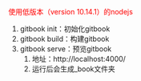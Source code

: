<font color="red">使用低版本（version 10.14.1）的nodejs</font>

1. gitbook init：初始化gitbook
2. gitbook build：构建gitbook
3. gitbook serve：预览gitbook
    1) 地址：http://localhost:4000/
    2) 运行后会生成_book文件夹